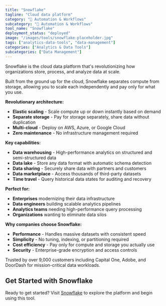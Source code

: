 ```yaml
---
title: "Snowflake"
tagline: "Cloud data platform"
category: "🔄 Automation & Workflows"
subcategory: "🔄 Automation & Workflows"
tool_name: "Snowflake"
deployment_status: "deployed"
image: "/images/tools/snowflake-placeholder.jpg"
tags: ["analytics-data-tools", "data-management"]
categories: ["Analytics & Data Tools"]
subcategories: ["Data Management"]
---
```

Snowflake is the cloud data platform that's revolutionizing how organizations store, process, and analyze data at scale.

Built from the ground up for the cloud, Snowflake separates compute from storage, allowing you to scale each independently and pay only for what you use.

**Revolutionary architecture:**
- **Elastic scaling** - Scale compute up or down instantly based on demand
- **Separate storage** - Pay for storage separately, share data without duplication
- **Multi-cloud** - Deploy on AWS, Azure, or Google Cloud
- **Zero maintenance** - No infrastructure management required

**Key capabilities:**
- **Data warehousing** - High-performance analytics on structured and semi-structured data
- **Data lake** - Store any data format with automatic schema detection
- **Data sharing** - Securely share data with partners and customers
- **Data marketplace** - Access thousands of third-party datasets
- **Time travel** - Query historical data states for auditing and recovery

**Perfect for:**
- **Enterprises** modernizing their data infrastructure
- **Data engineers** building scalable analytics pipelines
- **Analytics teams** needing high-performance query processing
- **Organizations** wanting to eliminate data silos

**Why companies choose Snowflake:**
- **Performance** - Handles massive datasets with consistent speed
- **Simplicity** - No tuning, indexing, or partitioning required
- **Cost efficiency** - Pay only for compute and storage you actually use
- **Security** - Enterprise-grade encryption and access controls

Trusted by over 9,000 customers including Capital One, Adobe, and DoorDash for mission-critical data workloads.
## Get Started with Snowflake

Ready to get started? Visit [Snowflake](https://snowflake.com) to explore the platform and begin using this tool.
